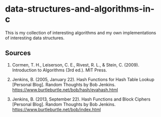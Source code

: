 # data-structures-and-algorithms-in-c
This is my collection of interesting algorithms and
my own implementations of interesting data structures.

## Sources
1. Cormen, T. H., Leiserson, C. E., Rivest, R. L., & Stein, C. (2009). Introduction to Algorithms (3rd ed.). MIT Press.

1. Jenkins, B. (2005, January 22). Hash Functions for Hash Table Lookup [Personal Blog]. Random Thoughts by Bob Jenkins. https://www.burtleburtle.net/bob/hash/evahash.html

1. Jenkins, B. (2013, September 22). Hash Functions and Block Ciphers [Personal Blog]. Random Thoughts by Bob Jenkins. https://www.burtleburtle.net/bob/index.html


  [Bob Jenkins]: https://www.burtleburtle.net/bob/index.html
  "Bob Jenkins Home"
